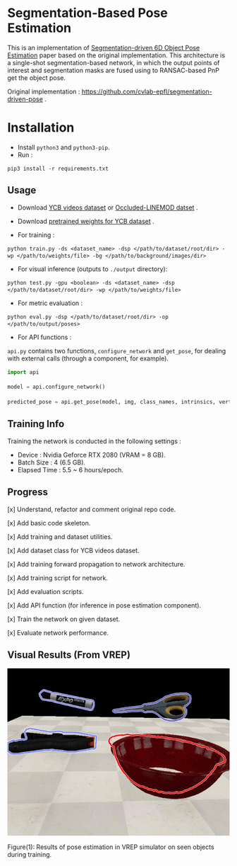# Segmentation-Based Pose Estimation

This is an implementation of [Segmentation-driven 6D Object Pose Estimation](https://arxiv.org/abs/1812.02541) paper based on the original implementation. This architecture is a single-shot segmentation-based network, in which the output points of interest and segmentation masks are fused using to RANSAC-based PnP  get the object pose.

Original implementation : https://github.com/cvlab-epfl/segmentation-driven-pose .

# Installation

- Install `python3` and `python3-pip`.
- Run :
```
pip3 install -r requirements.txt
```

## Usage

- Download [YCB videos dataset](https://rse-lab.cs.washington.edu/projects/posecnn/) or [Occluded-LINEMOD datset](https://hci.iwr.uni-heidelberg.de/vislearn/iccv2015-occlusion-challenge/) .

- Download [pretrained weights for YCB dataset](https://drive.google.com/file/d/1N-qI5dqFVSNryZ0WwKlLn7npDkyVs_eh/view?usp=sharing) . 

- For training :

```
python train.py -ds <dataset_name> -dsp </path/to/dataset/root/dir> -wp </path/to/weights/file> -bg </path/to/background/images/dir>
```

- For visual inference (outputs to `./output` directory):

```
python test.py -gpu <boolean> -ds <dataset_name> -dsp </path/to/dataset/root/dir> -wp </path/to/weights/file>
```

- For metric evaluation :
```
python eval.py -dsp </path/to/dataset/root/dir> -op </path/to/output/poses>
```

- For API functions :

`api.py` contains two functions, `configure_network` and `get_pose`, for dealing with external calls (through a component, for example). 

```python
import api

model = api.configure_network()

predicted_pose = api.get_pose(model, img, class_names, intrinsics, vertices)
```


## Training Info

Training the network is conducted in the following settings :

- Device : Nvidia Geforce RTX 2080 (VRAM = 8 GB).
- Batch Size : 4 (6.5 GB).
- Elapsed Time : 5.5 ~ 6 hours/epoch.

## Progress

[x] Understand, refactor and comment original repo code.

[x] Add basic code skeleton.

[x] Add training and dataset utilities.

[x] Add dataset class for YCB videos dataset.

[x] Add training forward propagation to network architecture.

[x] Add training script for network.

[x] Add evaluation scripts.

[x] Add API function (for inference in pose estimation component).

[x] Train the network on given dataset.

[x] Evaluate network performance.

## Visual Results (From VREP)

![](./assets/out1.jpg)

Figure(1): Results of pose estimation in VREP simulator on seen objects during training.
